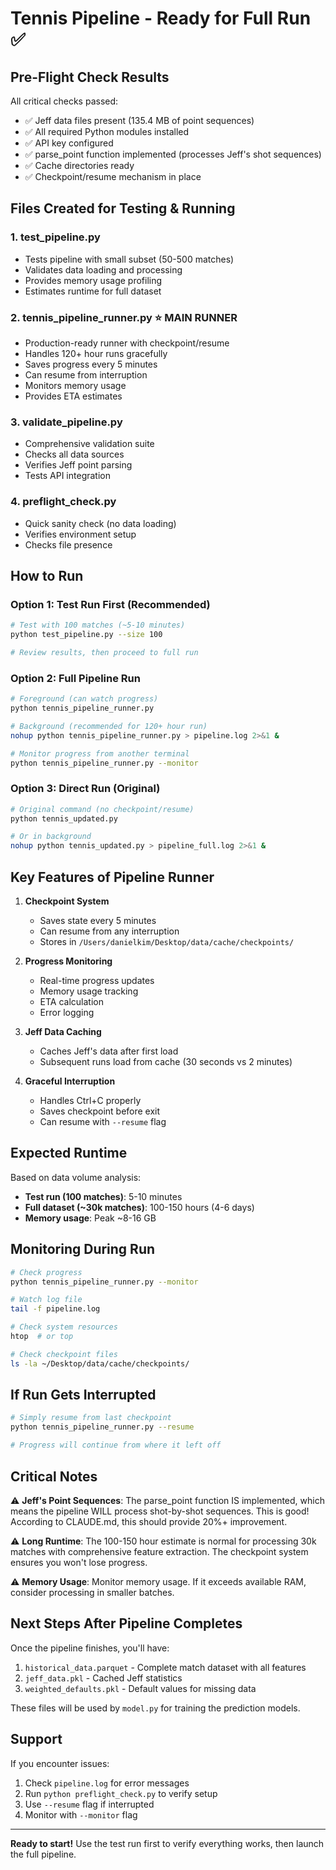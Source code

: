 # Tennis Pipeline - Ready for Full Run ✅

## Pre-Flight Check Results

All critical checks passed:
- ✅ Jeff data files present (135.4 MB of point sequences)
- ✅ All required Python modules installed
- ✅ API key configured
- ✅ parse_point function implemented (processes Jeff's shot sequences)
- ✅ Cache directories ready
- ✅ Checkpoint/resume mechanism in place

## Files Created for Testing & Running

### 1. **test_pipeline.py**
- Tests pipeline with small subset (50-500 matches)
- Validates data loading and processing
- Provides memory usage profiling
- Estimates runtime for full dataset

### 2. **tennis_pipeline_runner.py** ⭐ MAIN RUNNER
- Production-ready runner with checkpoint/resume
- Handles 120+ hour runs gracefully
- Saves progress every 5 minutes
- Can resume from interruption
- Monitors memory usage
- Provides ETA estimates

### 3. **validate_pipeline.py**
- Comprehensive validation suite
- Checks all data sources
- Verifies Jeff point parsing
- Tests API integration

### 4. **preflight_check.py**
- Quick sanity check (no data loading)
- Verifies environment setup
- Checks file presence

## How to Run

### Option 1: Test Run First (Recommended)
```bash
# Test with 100 matches (~5-10 minutes)
python test_pipeline.py --size 100

# Review results, then proceed to full run
```

### Option 2: Full Pipeline Run
```bash
# Foreground (can watch progress)
python tennis_pipeline_runner.py

# Background (recommended for 120+ hour run)
nohup python tennis_pipeline_runner.py > pipeline.log 2>&1 &

# Monitor progress from another terminal
python tennis_pipeline_runner.py --monitor
```

### Option 3: Direct Run (Original)
```bash
# Original command (no checkpoint/resume)
python tennis_updated.py

# Or in background
nohup python tennis_updated.py > pipeline_full.log 2>&1 &
```

## Key Features of Pipeline Runner

1. **Checkpoint System**
   - Saves state every 5 minutes
   - Can resume from any interruption
   - Stores in `/Users/danielkim/Desktop/data/cache/checkpoints/`

2. **Progress Monitoring**
   - Real-time progress updates
   - Memory usage tracking
   - ETA calculation
   - Error logging

3. **Jeff Data Caching**
   - Caches Jeff's data after first load
   - Subsequent runs load from cache (30 seconds vs 2 minutes)

4. **Graceful Interruption**
   - Handles Ctrl+C properly
   - Saves checkpoint before exit
   - Can resume with `--resume` flag

## Expected Runtime

Based on data volume analysis:
- **Test run (100 matches)**: 5-10 minutes
- **Full dataset (~30k matches)**: 100-150 hours (4-6 days)
- **Memory usage**: Peak ~8-16 GB

## Monitoring During Run

```bash
# Check progress
python tennis_pipeline_runner.py --monitor

# Watch log file
tail -f pipeline.log

# Check system resources
htop  # or top

# Check checkpoint files
ls -la ~/Desktop/data/cache/checkpoints/
```

## If Run Gets Interrupted

```bash
# Simply resume from last checkpoint
python tennis_pipeline_runner.py --resume

# Progress will continue from where it left off
```

## Critical Notes

⚠️ **Jeff's Point Sequences**: The parse_point function IS implemented, which means the pipeline WILL process shot-by-shot sequences. This is good! According to CLAUDE.md, this should provide 20%+ improvement.

⚠️ **Long Runtime**: The 100-150 hour estimate is normal for processing 30k matches with comprehensive feature extraction. The checkpoint system ensures you won't lose progress.

⚠️ **Memory Usage**: Monitor memory usage. If it exceeds available RAM, consider processing in smaller batches.

## Next Steps After Pipeline Completes

Once the pipeline finishes, you'll have:
1. `historical_data.parquet` - Complete match dataset with all features
2. `jeff_data.pkl` - Cached Jeff statistics
3. `weighted_defaults.pkl` - Default values for missing data

These files will be used by `model.py` for training the prediction models.

## Support

If you encounter issues:
1. Check `pipeline.log` for error messages
2. Run `python preflight_check.py` to verify setup
3. Use `--resume` flag if interrupted
4. Monitor with `--monitor` flag

---

**Ready to start!** Use the test run first to verify everything works, then launch the full pipeline.